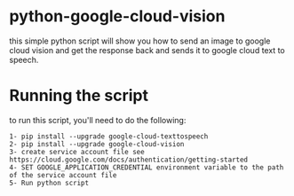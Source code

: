 # python-google-cloud-vision
this simple python script will show you how to send an image to google cloud vision and get the response back and sends it to google cloud text to speech.

# Running the script
to run this script, you'll need to do the following:

	1- pip install --upgrade google-cloud-texttospeech
	2- pip install --upgrade google-cloud-vision
	3- create service account file see https://cloud.google.com/docs/authentication/getting-started
	4- SET GOOGLE_APPLICATION_CREDENTIAL environment variable to the path of the service account file
	5- Run python script

